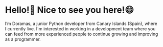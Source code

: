 # Hello!👋 Nice to see you here!😄

I’m Doramas, a junior Python developer from Canary Islands (Spain), where I currently live.
I'm interested in working in a development team where you can feed from more experienced people to continue growing and improving as a programmer.
